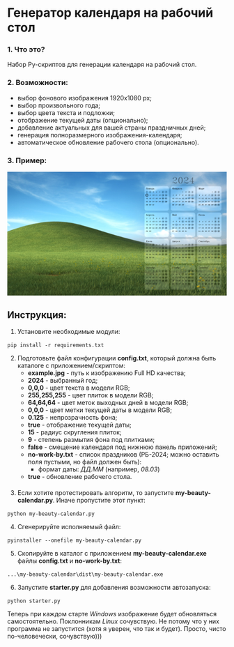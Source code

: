 # Генератор календаря на рабочий стол

### 1. Что это?
Набор Py-скриптов для генерации календаря на рабочий стол.

### 2. Возможности:
- выбор фонового изображения 1920х1080 px;
- выбор произвольного года;
- выбор цвета текста и подложки;
- отображение текущей даты (опционально);
- добавление актуальных для вашей страны праздничных дней;
- генерация полноразмерного изображения-календаря;
- автоматическое обновление рабочего стола (опционально).

### 3. Пример:
![Результат](/other/calendar-2024.png)

## Инструкция:
1. Установите необходимые модули:

```shell
pip install -r requirements.txt
```

2. Подготовьте файл конфигурации **config.txt**, который должна быть каталоге с приложением/скриптом:
    - **example.jpg** - путь к изображению Full HD качества;
    - **2024** - выбранный год;
    - **0,0,0** - цвет текста в модели RGB;
    - **255,255,255** - цвет плиток в модели RGB;
    - **64,64,64** - цвет меток выходных дней в модели RGB;
    - **0,0,0** - цвет метки текущей даты в модели RGB;
    - **0.125** - непрозрачность фона;
    - **true** - отображение текущей даты;
    - **15** - радиус скругления плиток;
    - **9** - степень размытия фона под плитками;
    - **false** - смещение календаря под нижнюю панель приложений;
    - **no-work-by.txt** - список праздников (РБ-2024; можно оставить поля пустыми, но файл должен быть):
      - формат даты: *ДД.ММ* (например, *08.03*)
    - **true** - обновление рабочего стола.
#### 

3. Если хотите протестировать алгоритм, то запустите **my-beauty-calendar.py**. Иначе пропустите этот пункт:
```shell
python my-beauty-calendar.py
```

4. Сгенерируйте исполняемый файл:
```shell
pyinstaller --onefile my-beauty-calendar.py
``` 

5. Скопируйте в каталог с приложением **my-beauty-calendar.exe** файлы **config.txt** и **no-work-by.txt**:
```
...\my-beauty-calendar\dist\my-beauty-calendar.exe
```

6. Запустите **starter.py** для добавления возможности автозапуска:
```shell
python starter.py
```

Теперь при каждом старте *Windows* изображение будет обновляться самостоятельно.
Поклонникам *Linux* сочувствую. Не потому что у них программа не запустится (хотя я уверен, что так и будет). Просто, чисто по-человечески, сочувствую))) 
